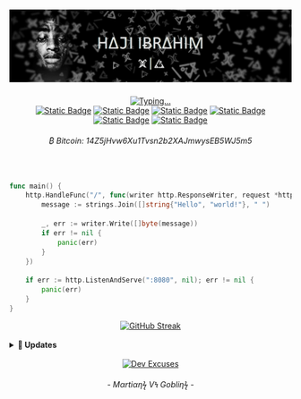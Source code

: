 <!-- Personal profile banner-->
<h1 align="center">
    <img src=".github/hajisml_gh_banner2.png" alt="Profile banner"/>
</h1>

<!-- Typing svg presentation-->
<div align="center">
    <a href="https://git.io/typing-svg">
        <img src="https://readme-typing-svg.demolab.com?font=Fira+Sans&size=22&duration=4000&pause=1000&color=F5F5F5&center=true&vCenter=true&random=false&width=410&lines=We+Δre+Ͷot+Ͳhe+Ϟαϻe,+I'ϻ+Δ+ϻαrtiαη;-+lil+Wαyηe+-" alt="Typing..." />
    </a>
</div>
<div align="center" >
    <a href="https://linkedin.com/in/hajisml"><img alt="Static Badge" src="https://img.shields.io/badge/LinkedIn-0077B5?style=for-the-badge&logo=linkedin&logoColor=white"></a>
    <a href="https://www.youtube.com/@hajsml"><img alt="Static Badge" src="https://img.shields.io/badge/YouTube-FF0000?style=for-the-badge&logo=youtube&logoColor=white"></a>
    <a href="https://www.twitch.tv/hajisml"><img alt="Static Badge" src="https://img.shields.io/badge/Twitch-6441A4?style=for-the-badge&logo=twitch&logoColor=white"></a>
    <a href="https://medium.com/@hajisml"><img alt="Static Badge" src="https://img.shields.io/badge/Medium-000000?style=for-the-badge&logo=medium&logoColor=white"></a>
    <a href="https://x.com/hajisml"><img alt="Static Badge" src="https://img.shields.io/badge/Twitter-000000?style=for-the-badge&logo=x&logoColor=white"></a>
    <a href="https://t.me/hajisml"><img alt="Static Badge" src="https://img.shields.io/badge/Telegram-blue?style=for-the-badge&logo=telegram&logoColor=white"></a>

<!-- Donations-->
<h6 align="center">₿ Bitcoin: 14Z5jHvw6Xu1Tvsn2b2XAJmwysEB5WJ5m5</h6>
</div><br>

<!-- Fav language snippet in Go-->
```go
func main() {
	http.HandleFunc("/", func(writer http.ResponseWriter, request *http.Request) {
		message := strings.Join([]string{"Hello", "world!"}, " ")

		_, err := writer.Write([]byte(message))
		if err != nil {
			panic(err)
		}
	})

	if err := http.ListenAndServe(":8080", nil); err != nil {
		panic(err)
	}
}
```

<!-- Github Statistics -->
<div align="center">
    <a href="https://git.io/streak-stats">
        <img src="https://streak-stats.demolab.com?user=hajisml&theme=transparent&hide_border=true&date_format=j%20M%5B%20Y%5D&mode=weekly&ring=F5F5F5&fire=F5F5F5&currStreakNum=F5F5F5EB&sideLabels=F5F5F5&currStreakLabel=F5F5F5&sideNums=F5F5F5&dates=424242" alt="GitHub Streak" />
    </a>
</div><br>

<!-- Updates -->
<details>
  <summary><b>🚀 Updates</b></summary><br>
    <ul>
        <li>🛠️ Working on <a href="https://github.com/martiandegree/martian-prompt">Martian-Prompt!</a></li>
        <li><a href="https://wakatime.com/@00a59a24-7f70-4add-abf2-ff361b4693fc"><img src="https://wakatime.com/badge/user/00a59a24-7f70-4add-abf2-ff361b4693fc.svg" alt="Total time coded since Nov 25 2024" /></a></li>
    </ul>
<!--END_SECTION:Updates-->
</details><br>

<!-- Footer -->
<div align="center">
    <a href="https://hajiibrahim-readme-dev-48.deno.dev">
        <img src="https://hajiibrahim-readme-dev-48.deno.dev?theme=dark&card_width=420&card_height=30&font-family=Fira+sans" alt="Dev Excuses" />
    </a>
<h6 align="center">- Mαrtiαηϟ VϞ Gobliηϟ -</h6>
</div>
